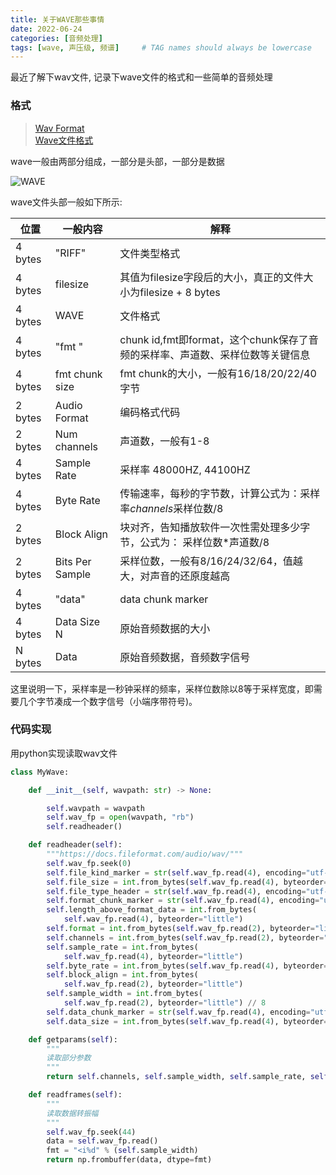 ```yaml
---
title: 关于WAVE那些事情
date: 2022-06-24
categories: [音频处理]
tags: [wave, 声压级, 频谱]     # TAG names should always be lowercase
---
```


最近了解下wav文件, 记录下wave文件的格式和一些简单的音频处理

### 格式
> [Wav Format](https://docs.fileformat.com/audio/wav/)  
> [Wave文件格式](https://www.cnblogs.com/ranson7zop/p/7657874.html)

wave一般由两部分组成，一部分是头部，一部分是数据  

![WAVE](../../assets/img/wave.jpg)


wave文件头部一般如下所示:

|位置 | 一般内容 | 解释 |
| ----|---- |---- |
|4 bytes|"RIFF" | 文件类型格式|
|4 bytes| filesize|其值为filesize字段后的大小，真正的文件大小为filesize + 8 bytes|
|4 bytes|WAVE|文件格式|
|4 bytes|"fmt "|chunk id,fmt即format，这个chunk保存了音频的采样率、声道数、采样位数等关键信息|
|4 bytes|fmt chunk size|fmt chunk的大小，一般有16/18/20/22/40字节|
|2 bytes|Audio Format|编码格式代码|
|2 bytes|Num channels|声道数，一般有1-8|
|4 bytes|Sample Rate|采样率 48000HZ, 44100HZ|
|4 bytes|Byte Rate|传输速率，每秒的字节数，计算公式为：采样率*channels*采样位数/8|
|2 bytes|Block Align|块对齐，告知播放软件一次性需处理多少字节，公式为： 采样位数*声道数/8|
|2 bytes|Bits Per Sample|采样位数，一般有8/16/24/32/64，值越大，对声音的还原度越高|
|4 bytes|"data"|data chunk marker|
|4 bytes|Data Size N|原始音频数据的大小|
|N bytes|Data|原始音频数据，音频数字信号|

这里说明一下，采样率是一秒钟采样的频率，采样位数除以8等于采样宽度，即需要几个字节凑成一个数字信号（小端序带符号)。

### 代码实现
用python实现读取wav文件  

```python
class MyWave:

    def __init__(self, wavpath: str) -> None:

        self.wavpath = wavpath
        self.wav_fp = open(wavpath, "rb")
        self.readheader()

    def readheader(self):
        """https://docs.fileformat.com/audio/wav/"""
        self.wav_fp.seek(0)
        self.file_kind_marker = str(self.wav_fp.read(4), encoding="utf-8")
        self.file_size = int.from_bytes(self.wav_fp.read(4), byteorder="little")
        self.file_type_header = str(self.wav_fp.read(4), encoding="utf-8")
        self.format_chunk_marker = str(self.wav_fp.read(4), encoding="utf-8")
        self.length_above_format_data = int.from_bytes(
            self.wav_fp.read(4), byteorder="little")
        self.format = int.from_bytes(self.wav_fp.read(2), byteorder="little")
        self.channels = int.from_bytes(self.wav_fp.read(2), byteorder="little")
        self.sample_rate = int.from_bytes(
            self.wav_fp.read(4), byteorder="little")
        self.byte_rate = int.from_bytes(self.wav_fp.read(4), byteorder="little")
        self.block_align = int.from_bytes(
            self.wav_fp.read(2), byteorder="little")
        self.sample_width = int.from_bytes(
            self.wav_fp.read(2), byteorder="little") // 8
        self.data_chunk_marker = str(self.wav_fp.read(4), encoding="utf-8")
        self.data_size = int.from_bytes(self.wav_fp.read(4), byteorder="little")

    def getparams(self):
        """
        读取部分参数
        """
        return self.channels, self.sample_width, self.sample_rate, self.data_size // self.sample_width

    def readframes(self):
        """
        读取数据转振幅
        """
        self.wav_fp.seek(44)
        data = self.wav_fp.read()
        fmt = "<i%d" % (self.sample_width)
        return np.frombuffer(data, dtype=fmt)
```

